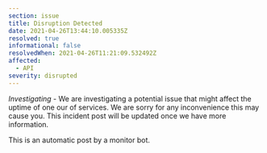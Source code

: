 ```yaml
---
section: issue
title: Disruption Detected
date: 2021-04-26T13:44:10.005335Z
resolved: true
informational: false
resolvedWhen: 2021-04-26T11:21:09.532492Z
affected:
  - API
severity: disrupted
---
```

*Investigating* - We are investigating a potential issue that might affect the uptime of one our of services. We are sorry for any inconvenience this may cause you. This incident post will be updated once we have more information.

This is an automatic post by a monitor bot.
        